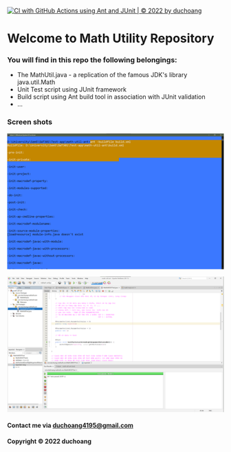 [![CI with GitHub Actions using Ant and JUnit | © 2022 by duchoang](https://github.com/n-d-h/math-util-ant/actions/workflows/ci-with-ant.yml/badge.svg)](https://github.com/n-d-h/math-util-ant/actions/workflows/ci-with-ant.yml)


# Welcome to Math Utility Repository

### You will find in this repo the following belongings:

* The MathUtil.java - a replication of the famous JDK's library java.util.Math
* Unit Test script using JUnit framework
* Build script using Ant build tool in association with JUnit validation
* ...

### Screen shots

![Build process with Ant](https://github.com/duchoang0372/math-util-ant/blob/main/screenshot/build-process.png)

![DDT source code with JUnit](https://github.com/duchoang0372/math-util-ant/blob/main/screenshot/ddt-source-code-with-junit.png)

#### Contact me via duchoang4195@gmail.com

#### Copyright &#169; 2022 duchoang

